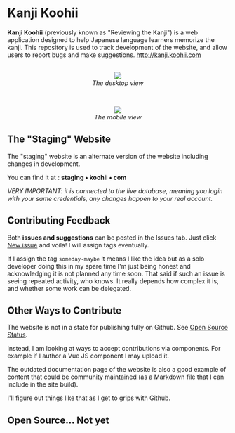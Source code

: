 # Kanji Koohii

**Kanji Koohii** (previously known as "Reviewing the Kanji") is a web application designed to help Japanese language learners memorize the kanji. This repository is used to track development of the website, and allow users to report bugs and make suggestions. http://kanji.koohii.com
<br>
<br>
<p align="center">
  <img src="https://raw.githubusercontent.com/fabd/kanji-koohii/master/images/kanji-koohii-desktop-preview-2017-01-14.png"><br>
  <em>The desktop view</em>
</p>
<br>
<p align="center">
  <img src="https://raw.githubusercontent.com/fabd/kanji-koohii/master/images/kanji-koohii-mobile-preview-2017-01-14.png"><br>
  <em>The mobile view</em>
</p>

## The "Staging" Website

The "staging" website is an alternate version of the website including changes in development.

You can find it at : **staging • koohii • com**

*VERY IMPORTANT: it is connected to the live database, meaning you login with your same credentials, any changes happen to your real account.*

## Contributing Feedback

Both **issues and suggestions** can be posted in the Issues tab. Just click [New issue](https://github.com/fabd/kanji-koohii/issues/new) and voila! I will assign tags eventually.

If I assign the tag `someday-maybe` it means I like the idea but as a solo developer doing this in my spare time I'm just being honest and acknowledging it is not planned any time soon. That said if such an issue is seeing repeated activity, who knows. It really depends how complex it is, and whether some work can be delegated.

## Other Ways to Contribute

The website is not in a state for publishing fully on Github. See [Open Source Status](https://github.com/fabd/kanji-koohii/wiki/Open-Source-Status).

Instead, I am looking at ways to accept contributions via components. For example if I author a Vue JS component I may upload it.

The outdated documentation page of the website is also a good example of content that could be community maintained (as a Markdown file that I can include in the site build).

I'll figure out things like that as I get to grips with Github.

## Open Source... Not yet


